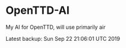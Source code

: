 # OpenTTD-AI
My AI for OpenTTD, will use primarily air

Latest backup: Sun Sep 22 21:06:01 UTC 2019
